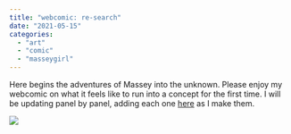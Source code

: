 ```yaml
---
title: "webcomic: re-search"
date: "2021-05-15"
categories: 
  - "art"
  - "comic"
  - "masseygirl"
---
```


Here begins the adventures of Massey into the unknown. Please enjoy my webcomic on what it feels like to run into a concept for the first time. I will be updating panel by panel, adding each one [here](/masseygirl/) as I make them.

![](/wp-content/uploads/2021/05/research0.jpg)

